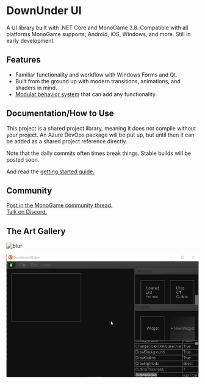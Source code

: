 # DownUnder UI
A UI library built with .NET Core and MonoGame 3.8. Compatible with all platforms MonoGame supports; Android, iOS, Windows, and more. Still in early development.

## Features
 - Familiar functionality and workflow with Windows Forms and Qt.
 - Built from the ground up with modern transitions, animations, and shaders in mind.
 - [Modular behavior system](https://github.com/jamieyello/DownUnder-UI/wiki/Using-the-Library:-Part-3,-Creating-WidgetBehaviors) that can add any functionality.

## Documentation/How to Use
This project is a shared project library, meaning it does not compile without your project. An Azure DevOps package will be put up, but until then it can be added as a shared project reference directly.

Note that the daily commits often times break things. Stable builds will be posted soon.

And read the [getting started guide.](https://github.com/jamieyello/DownUnder-UI/wiki/Using-the-Library:-Part-1,-Setting-Up)

## Community

[Post in the MonoGame community thread.](https://community.monogame.net/t/downunder-ui-a-monogame-based-ui-framework/13353)  
[Talk on Discord.](https://discord.gg/bEZPvQE)

## The Art Gallery
![blur](/Images/living_ui.gif)

![Modern stuff](/Images/goodui3001.gif)

